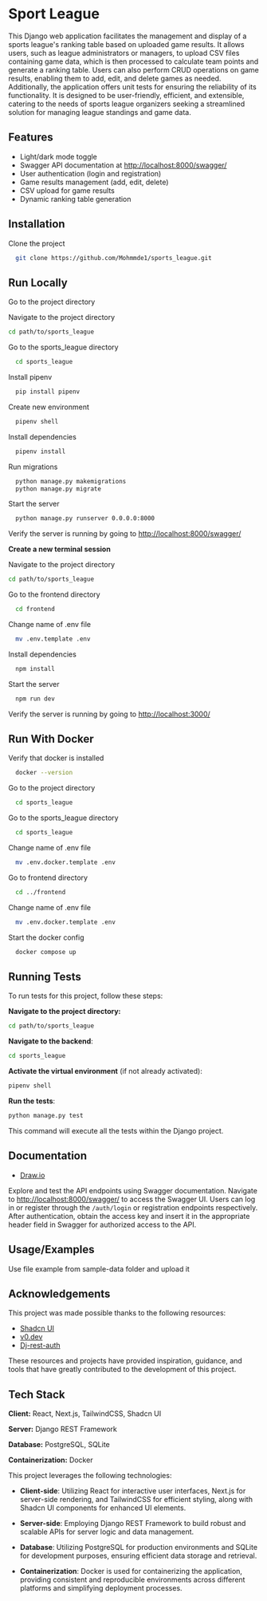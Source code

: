 
# Sport League

This Django web application facilitates the management and display of a sports league's ranking table based on uploaded game results. It allows users, such as league administrators or managers, to upload CSV files containing game data, which is then processed to calculate team points and generate a ranking table. Users can also perform CRUD operations on game results, enabling them to add, edit, and delete games as needed. Additionally, the application offers unit tests for ensuring the reliability of its functionality. It is designed to be user-friendly, efficient, and extensible, catering to the needs of sports league organizers seeking a streamlined solution for managing league standings and game data.



## Features

- Light/dark mode toggle
- Swagger API documentation at [http://localhost:8000/swagger/](http://localhost:8000/swagger/)
- User authentication (login and registration)
- Game results management (add, edit, delete)
- CSV upload for game results
- Dynamic ranking table generation

## Installation

Clone the project

```bash
  git clone https://github.com/Mohmmde1/sports_league.git
```

## Run Locally


Go to the project directory

Navigate to the project directory

```bash
cd path/to/sports_league
```

Go to the sports_league directory

```bash
  cd sports_league
```


Install pipenv

```bash
  pip install pipenv
```

Create new environment 

```bash
  pipenv shell
```

Install dependencies

```bash
  pipenv install
```
Run migrations 

```bash
  python manage.py makemigrations
  python manage.py migrate
```

Start the server

```bash
  python manage.py runserver 0.0.0.0:8000
```

Verify the server is running by going to 
[http://localhost:8000/swagger/](http://localhost:8000/swagger/)

**Create a new terminal session**

Navigate to the project directory

```bash
cd path/to/sports_league
```


Go to the frontend directory

```bash
  cd frontend
```

Change name of .env file

```bash
  mv .env.template .env
```

Install dependencies

```bash
  npm install
```

Start the server

```bash
  npm run dev
```
Verify the server is running by going to 
[http://localhost:3000/](http://localhost:3000/)

## Run With Docker 


Verify that docker is installed

```bash
  docker --version
```

Go to the project directory

```bash
  cd sports_league
```

Go to the sports_league directory

```bash
  cd sports_league
```

Change name of .env file

```bash
  mv .env.docker.template .env
```

Go to frontend directory

```bash
  cd ../frontend
```

Change name of .env file

```bash
  mv .env.docker.template .env
```

Start the docker config

```bash
  docker compose up
```


## Running Tests

To run tests for this project, follow these steps:

**Navigate to the project directory:**

```bash
cd path/to/sports_league
```

**Navigate to the backend**:
```bash
cd sports_league
```

**Activate the virtual environment** (if not already activated):
```bash
pipenv shell
```

**Run the tests**:
```bash
python manage.py test
```

  This command will execute all the tests within the Django project.


## Documentation

- [Draw.io](https://drive.google.com/file/d/1ztP22dwLUxEHHhtQjPXImcoCd8GXGgZU/view?usp=sharing)

Explore and test the API endpoints using Swagger documentation. Navigate to [http://localhost:8000/swagger/](http://localhost:8000/swagger/) to access the Swagger UI. Users can log in or register through the `/auth/login` or registration endpoints respectively. After authentication, obtain the access key and insert it in the appropriate header field in Swagger for authorized access to the API.

## Usage/Examples

Use file example from sample-data folder and upload it
## Acknowledgements

This project was made possible thanks to the following resources:

- [Shadcn UI](https://github.com/shadcn/shadcn-ui)
- [v0.dev](https://github.com/v0dev/v0.dev)
- [Dj-rest-auth](https://github.com/jazzband/dj-rest-auth)

These resources and projects have provided inspiration, guidance, and tools that have greatly contributed to the development of this project.
## Tech Stack

**Client:** React, Next.js, TailwindCSS, Shadcn UI

**Server:** Django REST Framework

**Database:** PostgreSQL, SQLite

**Containerization:** Docker

This project leverages the following technologies:

- **Client-side**: Utilizing React for interactive user interfaces, Next.js for server-side rendering, and TailwindCSS for efficient styling, along with Shadcn UI components for enhanced UI elements.

- **Server-side**: Employing Django REST Framework to build robust and scalable APIs for server logic and data management.

- **Database**: Utilizing PostgreSQL for production environments and SQLite for development purposes, ensuring efficient data storage and retrieval.

- **Containerization**: Docker is used for containerizing the application, providing consistent and reproducible environments across different platforms and simplifying deployment processes.
